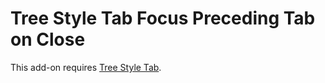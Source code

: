 # Tree Style Tab Focus Preceding Tab on Close
This add-on requires [Tree Style Tab](https://github.com/piroor/treestyletab/).
